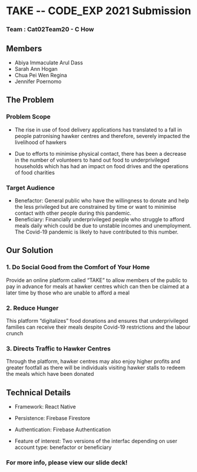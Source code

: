 # TAKE -- CODE_EXP 2021 Submission

### Team : Cat02Team20 - C How

## Members
- Abiya Immaculate Arul Dass
- Sarah Ann Hogan
- Chua Pei Wen Regina
- Jennifer Poernomo

## The Problem

### Problem Scope 
- The rise in use of food delivery applications has translated to a fall in people patronising hawker centres and therefore, severely impacted the livelihood of hawkers

- Due to efforts to minimise physical contact, there has been a decrease in the number of volunteers to hand out food to underprivileged households which has had an impact on food drives and the operations of food charities

### Target Audience
- Benefactor: General public who have the willingness to donate and help the less privileged but are constrained by time or want to minimise contact with other people during this pandemic.
- Beneficiary: Financially underprivileged people who struggle to afford meals daily which could be due to unstable incomes  and unemployment. The Covid-19 pandemic is likely to have contributed to this number. 

## Our Solution
### 1. Do Social Good from the Comfort of Your Home
Provide an online platform called “TAKE” to allow members of the public to pay in advance for meals at hawker centres which can then be claimed at a later time by those who are unable to afford a meal 

### 2. Reduce Hunger
This platform “digitalizes” food donations and ensures that underprivileged families can receive their meals despite Covid-19 restrictions and the labour crunch 

### 3. Directs Traffic to Hawker Centres
Through the platform, hawker centres may also enjoy higher profits and greater footfall as there will be individuals visiting hawker stalls to redeem the meals which have been donated 

## Technical Details
- Framework: React Native
- Persistence: Firebase Firestore
- Authentication: Firebase Authentication

- Feature of interest: Two versions of the interfac depending on user account type: benefactor or beneficiary

### For more info, please view our slide deck!
